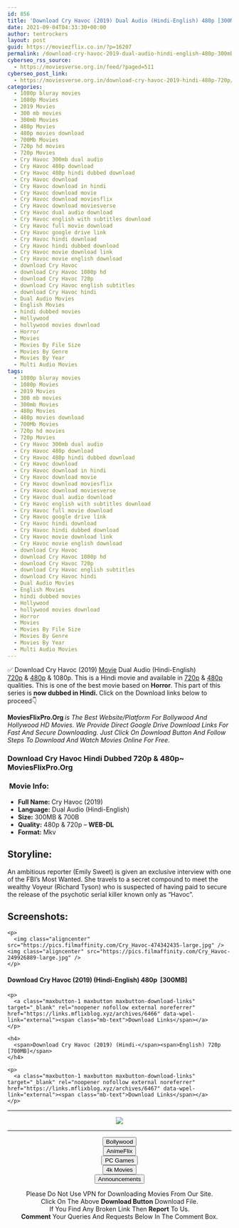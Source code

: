 ```yaml
---
id: 856
title: 'Download Cry Havoc (2019) Dual Audio (Hindi-English) 480p [300MB] || 720p [700MB]'
date: 2021-09-04T04:33:30+00:00
author: tentrockers
layout: post
guid: https://moviezflix.co.in/?p=16207
permalink: /download-cry-havoc-2019-dual-audio-hindi-english-480p-300mb-720p-700mb/
cyberseo_rss_source:
  - https://moviesverse.org.in/feed/?paged=511
cyberseo_post_link:
  - https://moviesverse.org.in/download-cry-havoc-2019-hindi-480p-720p/
categories:
  - 1080p bluray movies
  - 1080p Movies
  - 2019 Movies
  - 300 mb movies
  - 300mb Movies
  - 480p Movies
  - 480p movies download
  - 700Mb Movies
  - 720p hd movies
  - 720p Movies
  - Cry Havoc 300mb dual audio
  - Cry Havoc 480p download
  - Cry Havoc 480p hindi dubbed download
  - Cry Havoc download
  - Cry Havoc download in hindi
  - Cry Havoc download movie
  - Cry Havoc download moviesflix
  - Cry Havoc download moviesverse
  - Cry Havoc dual audio download
  - Cry Havoc english with subtitles download
  - Cry Havoc full movie download
  - Cry Havoc google drive link
  - Cry Havoc hindi download
  - Cry Havoc hindi dubbed download
  - Cry Havoc movie download link
  - Cry Havoc movie english download
  - download Cry Havoc
  - download Cry Havoc 1080p hd
  - download Cry Havoc 720p
  - download Cry Havoc english subtitles
  - download Cry Havoc hindi
  - Dual Audio Movies
  - English Movies
  - hindi dubbed movies
  - Hollywood
  - hollywood movies download
  - Horror
  - Movies
  - Movies By File Size
  - Movies By Genre
  - Movies By Year
  - Multi Audio Movies
tags:
  - 1080p bluray movies
  - 1080p Movies
  - 2019 Movies
  - 300 mb movies
  - 300mb Movies
  - 480p Movies
  - 480p movies download
  - 700Mb Movies
  - 720p hd movies
  - 720p Movies
  - Cry Havoc 300mb dual audio
  - Cry Havoc 480p download
  - Cry Havoc 480p hindi dubbed download
  - Cry Havoc download
  - Cry Havoc download in hindi
  - Cry Havoc download movie
  - Cry Havoc download moviesflix
  - Cry Havoc download moviesverse
  - Cry Havoc dual audio download
  - Cry Havoc english with subtitles download
  - Cry Havoc full movie download
  - Cry Havoc google drive link
  - Cry Havoc hindi download
  - Cry Havoc hindi dubbed download
  - Cry Havoc movie download link
  - Cry Havoc movie english download
  - download Cry Havoc
  - download Cry Havoc 1080p hd
  - download Cry Havoc 720p
  - download Cry Havoc english subtitles
  - download Cry Havoc hindi
  - Dual Audio Movies
  - English Movies
  - hindi dubbed movies
  - Hollywood
  - hollywood movies download
  - Horror
  - Movies
  - Movies By File Size
  - Movies By Genre
  - Movies By Year
  - Multi Audio Movies
---
```

<div class="thecontent clearfix">
  <p>
    ✅ Download Cry Havoc (2019) <a href="https://moviesverse.org.in/category/movies/" data-wpel-link="internal">Movie</a> Dual Audio (Hindi-English) <a href="https://moviesverse.org.in/720p-movies/" data-wpel-link="internal">720p</a>&nbsp;&&nbsp;<a href="https://moviesverse.org.in/480p-movies/" data-wpel-link="internal">480p</a> & 1080p. This is a Hindi movie and available in <a href="https://moviesverse.org.in/720p-movies/" data-wpel-link="internal">720p</a>&nbsp;&&nbsp;<a href="https://moviesverse.org.in/480p-movies/" data-wpel-link="internal">480p</a> qualities. This is one of the best movie based on <strong>Horror</strong>. This part of this series is <strong>now dubbed in <span>Hindi.&nbsp;</span></strong><span>Click on the Download links below to proceed👇</span>
  </p>
  
  <p>
    <strong><span>MoviesFlixPro.Org&nbsp;</span></strong><em>is The Best Website/Platform For Bollywood And Hollywood HD Movies. We Provide Direct Google Drive Download Links For Fast And Secure Downloading. Just Click On Download Button And Follow Steps To&nbsp;Download And Watch Movies Online For Free.</em>
  </p>
  
  <h3>
    <span>Download Cry Havoc Hindi Dubbed 720p & 480p~ MoviesFlixPro.Org</span>
  </h3>
  
  <h3>
    <span>&nbsp;Movie Info:&nbsp;</span>
  </h3>
  
  <ul>
    <li>
      <strong>Full Name: </strong>Cry Havoc (2019)
    </li>
    <li>
      <strong>Language:</strong> Dual Audio (Hindi-English)
    </li>
    <li>
      <strong>Size:</strong> 300MB & 700B
    </li>
    <li>
      <strong>Quality:</strong> 480p & 720p – <span><strong>WEB-DL</strong></span>
    </li>
    <li>
      <strong>Format:</strong>&nbsp;Mkv
    </li>
  </ul>
  
  <h2>
    <span>Storyline:</span>
  </h2>
  
  <div class="movie-info-sinopsis">
    An ambitious reporter (Emily Sweet) is given an exclusive interview with one of the FBI’s Most Wanted. She travels to a secret compound to meet the wealthy Voyeur (Richard Tyson) who is suspected of having paid to secure the release of the psychotic serial killer known only as “Havoc”.
  </div>
  
  <div class="summary_text">
    <h2>
      <span>Screenshots:</span>
    </h2>
    
    <p>
      <img class="aligncenter" src="https://pics.filmaffinity.com/Cry_Havoc-474342435-large.jpg" /><img class="aligncenter" src="https://pics.filmaffinity.com/Cry_Havoc-249926889-large.jpg" />
    </p>
  </div>
  
  <div class="inline canwrap">
    <h4>
      <span>Download Cry Havoc (2019) (Hindi-English) </span><span>480p&nbsp; [300MB]</span>
    </h4>
    
    <p>
      <a class="maxbutton-1 maxbutton maxbutton-download-links" target="_blank" rel="noopener nofollow external noreferrer" href="https://links.mflixblog.xyz/archives/6466" data-wpel-link="external"><span class="mb-text">Download Links</span></a>
    </p>
    
    <h4>
      <span>Download Cry Havoc (2019) (Hindi-</span><span>English) 720p [700MB]</span>
    </h4>
    
    <p>
      <a class="maxbutton-1 maxbutton maxbutton-download-links" target="_blank" rel="noopener nofollow external noreferrer" href="https://links.mflixblog.xyz/archives/6467" data-wpel-link="external"><span class="mb-text">Download Links</span></a>
    </p>
  </div>
</div>

<center>
  </p> 
  
  <hr />
  
  <p>
    <a href="http://gdrivepro.xyz/join.php" data-wpel-link="external" target="_blank" rel="nofollow external noopener noreferrer"><img src="https://i.imgur.com/FhMdWdW.png" /></a>
  </p>
  
  <hr />
  
  <p>
    <a href="https://dogemovies.xyz" target="_blank" data-wpel-link="external" rel="nofollow external noopener noreferrer"><button class="button button5">Bollywood</button></a><br /> <a href="https://animeflix.in" target="_blank" data-wpel-link="external" rel="nofollow external noopener noreferrer"><button class="button button5">AnimeFlix</button></a><br /> <a href="https://gamesflix.net/" target="_blank" data-wpel-link="external" rel="nofollow external noopener noreferrer"><button class="button button5">PC Games</button></a><br /> <a href="https://uhdmovies.in" target="_blank" data-wpel-link="external" rel="nofollow external noopener noreferrer"><button class="button button5">4k Movies</button></a><br /> <a href="https://moviesverse.org.in/announcements/" target="_blank" data-wpel-link="internal" rel="noopener"><button class="button button5">Announcements</button></a>
  </p>
  
  <div class="alert alert-danger">
    Please Do Not Use VPN for Downloading Movies From Our Site.
  </div>
  
  <div class="alert alert-success">
    Click On The Above <strong>Download Button</strong> Download File.
  </div>
  
  <div class="alert alert-warning">
    If You Find Any Broken Link Then <strong>Report</strong> To Us.
  </div>
  
  <div class="alert alert-info">
    <strong>Comment</strong> Your Queries And Requests Below In The Comment Box.
  </div>
  
  <p>
    </center>
  </p>